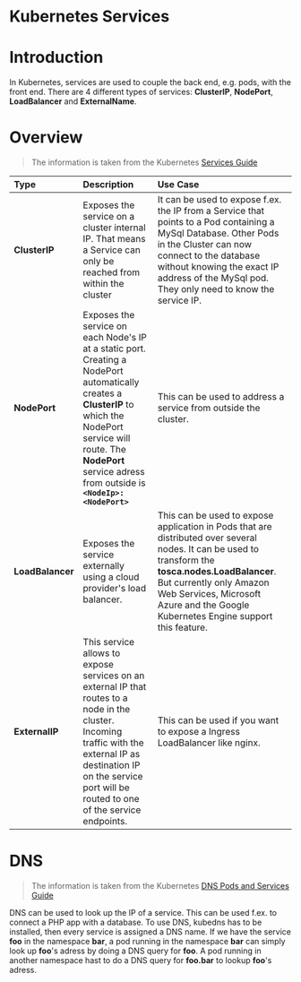 # Kubernetes Services

# Introduction

In Kubernetes, services are used to couple the back end, e.g. pods, with the front end. There are 4 different types of services: **ClusterIP**, **NodePort**, **LoadBalancer** and **ExternalName**.

# Overview
> The information is taken from the Kubernetes [Services Guide](https://kubernetes.io/docs/concepts/services-networking/service/)

| Type             | Description                                                                                                                                                                                                                                     | Use Case                                                                                                                                                                                                                                                                        |
| :------------    | :----------------------------------------------------------------------------------------------------------                                                                                                                                     | :-------                                                                                                                                                                                                                                                                        |
| **ClusterIP**    | Exposes the service on a cluster internal IP. That means a Service can only be reached from within the cluster                                                                                                                           | It can be used to expose f.ex. the IP from a Service that points to a Pod containing a MySql Database. Other Pods in the Cluster can now connect to the database without knowing the exact IP address of the MySql pod. They only need to know the service IP.               |
| **NodePort**     | Exposes the service on each Node's IP at a static port. Creating a NodePort automatically creates a **ClusterIP** to which the NodePort service will route. The **NodePort** service adress from outside is **`<NodeIp>:<NodePort>`** | This can be used to address a service from outside the cluster.                                                                                                                                                                                                                 |
| **LoadBalancer** | Exposes the service externally using a cloud provider's load balancer.                                                                                                                                                                          | This can be used to expose application in Pods that are distributed over several nodes. It can be used to transform the **tosca.nodes.LoadBalancer**. But currently only Amazon Web Services, Microsoft Azure and the Google Kubernetes Engine support this feature. |
| **ExternalIP**   | This service allows to expose services on an external IP that routes to a node in the cluster. Incoming traffic with the external IP as destination IP on the service port will be routed to one of the service endpoints.                     | This can be used if you want to expose a Ingress LoadBalancer like nginx.                                                                                                                                                                                                       |

# DNS

> The information is taken from the Kubernetes [DNS Pods and Services Guide](https://kubernetes.io/docs/concepts/services-networking/dns-pod-service/#services)

DNS can be used to look up the IP of a service. This can be used f.ex. to connect a PHP app with a database. To use DNS, kubedns has to be installed, then every service is assigned a DNS name.
If we have the service **foo** in the namespace  **bar**, a pod running in the namespace **bar** can simply look up **foo**'s adress by doing a DNS query for **foo**. A pod running in another namespace hast to do a DNS query for **foo.bar** to lookup **foo**'s adress.
